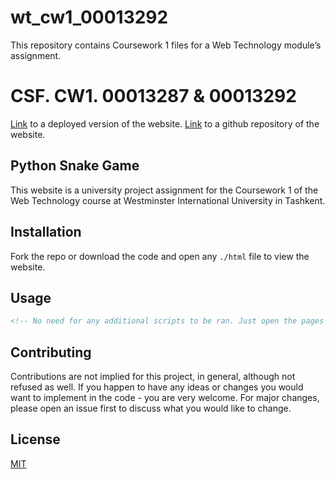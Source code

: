 # wt_cw1_00013292
This repository contains Coursework 1 files for a Web Technology module’s assignment.

# CSF. CW1. 00013287 & 00013292

[Link](https://timely-pithivier-221210.netlify.app) to a deployed version of the website.
[Link](https://github.com/havaian/wt_cw1_00013292/) to a github repository of the website.

## Python Snake Game

This website is a university project assignment for the Coursework 1 of the Web Technology course at Westminster International University in Tashkent.

## Installation

Fork the repo or download the code and open any `./html` file to view the website.

## Usage

```html
<!-- No need for any additional scripts to be ran. Just open the pages in the browser -->
```

## Contributing

Contributions are not implied for this project, in general, although not refused as well. If you happen to have any ideas or changes you would want to implement in the code - you are very welcome. For major changes, please open an issue first to discuss what you would like to change.

## License

[MIT](./mit-license.txt)
